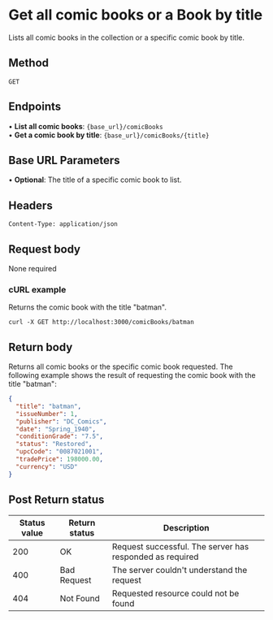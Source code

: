 # Get all comic books or a Book by title

Lists all comic books in the collection or a specific comic book by title.

## Method

`GET`

## Endpoints
•	**List all comic books**: `{base_url}/comicBooks` <br>
•	**Get a comic book by title**: `{base_url}/comicBooks/{title}` 

## Base URL Parameters
•	**Optional**: The title of a specific comic book to list.

## Headers

`Content-Type: application/json`

## Request body

None required

### cURL example
Returns the comic book with the title "batman".

```
curl -X GET http://localhost:3000/comicBooks/batman
```

## Return body
Returns all comic books or the specific comic book requested. The following example shows the result of requesting the comic book with the title "batman":

```json
{
  "title": "batman",
  "issueNumber": 1,
  "publisher": "DC_Comics",
  "date": "Spring_1940",
  "conditionGrade": "7.5",
  "status": "Restored",
  "upcCode": "0087021001",
  "tradePrice": 198000.00,
  "currency": "USD"
}
```

## Post Return status

| Status value | Return status | Description |
| ------------ | ------------- | ------------------------------------------------------------ |
| 200          | OK       | Request successful. The server has responded as required |
| 400          | Bad Request   | The server couldn't understand the request |
| 404 | Not Found | Requested resource could not be found |

